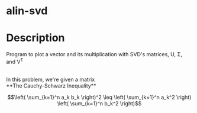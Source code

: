 # alin-svd

# Description
Program to plot a vector and its multiplication with SVD's matrices, U, Σ, and V<sup>T</sup>
<br>

<br>
In this problem, we're given a matrix <br>
**The Cauchy-Schwarz Inequality**

```math
\left( \sum_{k=1}^n a_k b_k \right)^2 \leq \left( \sum_{k=1}^n a_k^2 \right) \left( \sum_{k=1}^n b_k^2 \right)
```

